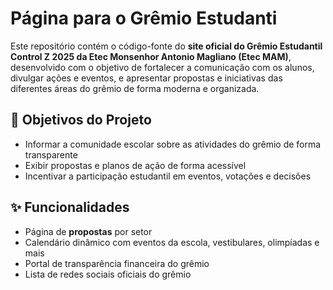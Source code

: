 # Página para o Grêmio Estudanti

Este repositório contém o código-fonte do **site oficial do Grêmio Estudantil Control Z 2025 da Etec Monsenhor Antonio Magliano (Etec MAM)**, desenvolvido com o objetivo de fortalecer a comunicação com os alunos, divulgar ações e eventos, e apresentar propostas e iniciativas das diferentes áreas do grêmio de forma moderna e organizada.

## 🎯 Objetivos do Projeto

- Informar a comunidade escolar sobre as atividades do grêmio de forma transparente
- Exibir propostas e planos de ação de forma acessível
- Incentivar a participação estudantil em eventos, votações e decisões

## ✨ Funcionalidades

- Página de **propostas** por setor
- Calendário dinâmico com eventos da escola, vestibulares, olimpíadas e mais
- Portal de transparência financeira do grêmio
- Lista de redes sociais oficiais do grêmio